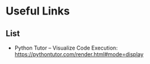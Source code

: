# Useful Links
## List

* Python Tutor – Visualize Code Execution: https://pythontutor.com/render.html#mode=display


